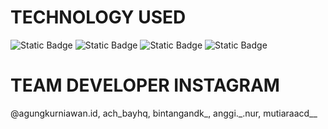 # TECHNOLOGY USED
![Static Badge](https://img.shields.io/badge/Laravel-red?style=flat&logo=laravel&logoColor=white&logoSize=auto&labelColor=red) ![Static Badge](https://img.shields.io/badge/Flutter-%2303589C?style=flat&logo=flutter&logoColor=72D3ED&logoSize=auto) ![Static Badge](https://img.shields.io/badge/TailwindCSS-%23F7F7F7?style=flat&logo=tailwindcss&logoColor=36B7F0&logoSize=auto) ![Static Badge](https://img.shields.io/badge/VITE-%238B0CC9?style=flat&logo=vite&logoColor=FED029&logoSize=auto)

# TEAM DEVELOPER INSTAGRAM
@agungkurniawan.id, ach_bayhq, bintangandk_, anggi._.nur, mutiaraacd__
